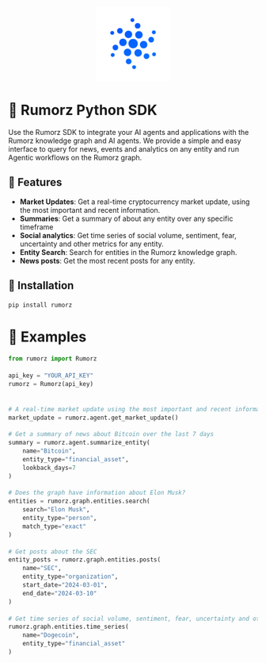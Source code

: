 
<p align="center">
    <img src="logo.svg" alt="Rumorz Logo" width="150"/>
</p>

# 🚀 Rumorz Python SDK

Use the Rumorz SDK to integrate your AI agents and applications with the Rumorz knowledge graph and AI agents. We provide a simple 
and easy interface to query for news, events and analytics on any entity and run Agentic workflows on the Rumorz graph.

## 🚀 Features
- **Market Updates**: Get a real-time cryptocurrency market update, using the most important and recent information.
- **Summaries**: Get a summary of about any entity over any specific timeframe
- **Social analytics**: Get time series of social volume, sentiment, fear, uncertainty and other metrics for any entity.
- **Entity Search**: Search for entities in the Rumorz knowledge graph.
- **News posts**: Get the most recent posts for any entity.

## 🚀 Installation

```bash
pip install rumorz
```

# 🚀 Examples
```python
from rumorz import Rumorz

api_key = "YOUR_API_KEY"
rumorz = Rumorz(api_key)


# A real-time market update using the most important and recent information
market_update = rumorz.agent.get_market_update()

# Get a summary of news about Bitcoin over the last 7 days
summary = rumorz.agent.summarize_entity(
    name="Bitcoin",
    entity_type="financial_asset",
    lookback_days=7
)

# Does the graph have information about Elon Musk?
entities = rumorz.graph.entities.search(
    search="Elon Musk",
    entity_type="person",
    match_type="exact"
)

# Get posts about the SEC
entity_posts = rumorz.graph.entities.posts(
    name="SEC",
    entity_type="organization",
    start_date="2024-03-01",
    end_date="2024-03-10"
)

# Get time series of social volume, sentiment, fear, uncertainty and other metrics for Dogecoin
rumorz.graph.entities.time_series(
    name="Dogecoin",
    entity_type="financial_asset"
)

```